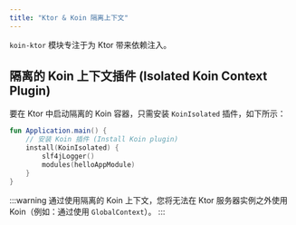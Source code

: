 ```yaml
---
title: "Ktor & Koin 隔离上下文"
---
```

`koin-ktor` 模块专注于为 Ktor 带来依赖注入。

## 隔离的 Koin 上下文插件 (Isolated Koin Context Plugin)

要在 Ktor 中启动隔离的 Koin 容器，只需安装 `KoinIsolated` 插件，如下所示：

```kotlin
fun Application.main() {
    // 安装 Koin 插件 (Install Koin plugin)
    install(KoinIsolated) {
        slf4jLogger()
        modules(helloAppModule)
    }
}
```

:::warning
通过使用隔离的 Koin 上下文，您将无法在 Ktor 服务器实例之外使用 Koin（例如：通过使用 `GlobalContext`）。
:::